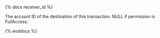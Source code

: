 {% docs receiver_id %}

The account ID of the destination of this transaction. NULL if permission is FullAccess.

{% enddocs %}
